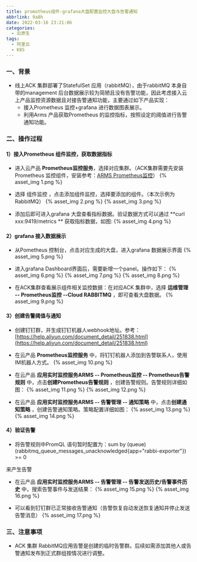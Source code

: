 ```yaml
---
title: promotheus组件-grafana大盘配置监控大盘与告警通知
abbrlink: 9a8h
date: 2022-03-16 23:21:06
categories:
  - 云原生
tags:
  - 阿里云
  - K8S
---
```

### 一、背景
- 线上ACK 集群部署了StatefulSet 应用（rabbitMQ），由于rabbitMQ 本身自带的management 后台数据展示较为简陋且没有告警功能，因此考虑接入云上产品监控资源数据且对接告警通知功能，主要通过如下产品实现：
   - 接入Prometheus 监控+grafana 进行数据图表展示。
   - 利用Arms 产品获取Prometheus 的监控指标，按照设定的阈值进行告警通知功能。

### 二、操作过程
#### 1）接入Prometheus 组件监控，获取数据指标

- 进入云产品 **Prometheus监控服务**，选择对应集群。（ACK集群需要先安装Prometheus 监控组件，安装参考：[ARMS Prometheus监控](https://help.aliyun.com/document_detail/161304.html)）
{% asset_img 1.png %}

<!--more-->
- 选择 组件监控 ，点击添加组件监控，选择要添加的组件。（本次示例为RabbitMQ）
{% asset_img 2.png %}
{% asset_img 3.png %}

- 添加后即可进入grafana 大盘查看指标数据。验证数据方式可以通过 **curl  xxx:9419/metrics ** 获取指标数据，如图:
{% asset_img 4.png %}


#### 2）grafana 接入数据展示

- 从Pometheus 控制台，点击对应生成的大盘，进入grafana 数据展示界面
{% asset_img 5.png %}

- 进入grafana Dashboard界面后，需要新增一个panel。操作如下：
{% asset_img 6.png %}
{% asset_img 7.png %}
{% asset_img 8.png %}

- 在ACK集群查看展示组件相关监控数据：在对应ACK 集群中，选择 **运维管理 -- Prometheus监控 --Cloud RABBITMQ** ，即可查看大盘数据。
{% asset_img 9.png %}

#### 3）创建告警阈值与通知

- 创建钉钉群，并生成钉钉机器人webhook地址。参考：[https://help.aliyun.com/document_detail/251838.html](https://help.aliyun.com/document_detail/251838.html)

- 在云产品 **Prometheus监控服务** 中，将钉钉机器人添加到告警联系人，使用IM机器人方式。
{% asset_img 10.png %}

- 在云产品 **应用实时监控服务ARMS -- Prometheus监控 -- Prometheus告警规则** 中，点击**创建Prometheus告警规则** ，创建告警规则。告警规则详细如图：
{% asset_img 11.png %}
{% asset_img 12.png %}

- 在云产品 **应用实时监控服务ARMS -- 告警管理 -- 通知策略** 中，点击**创建通知策略** ，创建告警通知策略。策略配置详细如图：
{% asset_img 13.png %}
{% asset_img 14.png %}

#### 4）验证告警

- 将告警规则中PromQL 语句暂时配置为：sum by (queue)(rabbitmq_queue_messages_unacknowledged{app="rabbi-exporter"}) >= 0

来产生告警

- 在云产品 **应用实时监控服务ARMS -- 告警管理 -- 告警发送历史/告警事件历史** 中，搜索告警事件与发送结果：
{% asset_img 15.png %}
{% asset_img 16.png %}

- 可以看到钉钉群已正常接收告警通知（告警恢复自动发送恢复通知并停止发送告警消息）
{% asset_img 17.png %}

### 三、注意事项

- ACK 集群 RabbitMQ应用告警是创建的临时告警群。后续如需添加其他人或告警通知发布到正式群组按情况进行调整。

